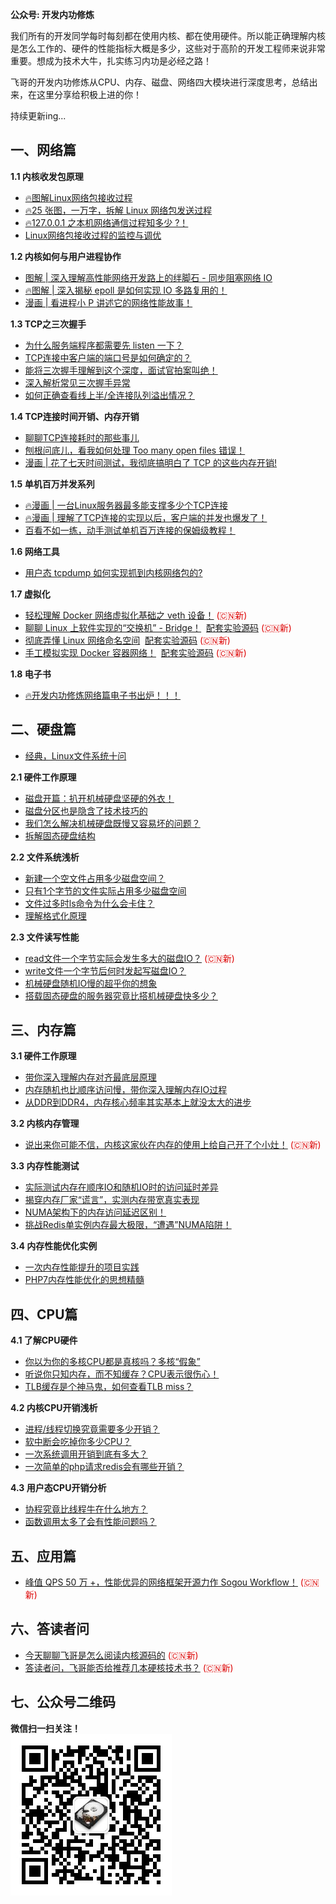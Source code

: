 
**公众号: 开发内功修炼**

我们所有的开发同学每时每刻都在使用内核、都在使用硬件。所以能正确理解内核是怎么工作的、硬件的性能指标大概是多少，这些对于高阶的开发工程师来说非常重要。想成为技术大牛，扎实练习内功是必经之路！  

飞哥的开发内功修炼从CPU、内存、磁盘、网络四大模块进行深度思考，总结出来，在这里分享给积极上进的你！  

持续更新ing...  

## 一、网络篇
**1.1 内核收发包原理**
- [🔥图解Linux网络包接收过程](https://mp.weixin.qq.com/s/GoYDsfy9m0wRoXi_NCfCmg)
- [🔥25 张图，一万字，拆解 Linux 网络包发送过程](https://mp.weixin.qq.com/s/wThfD9th9e_-YGHJJ3HXNQ) 
- [🔥127.0.0.1 之本机网络通信过程知多少 ?！](https://mp.weixin.qq.com/s/6_OfoeD3ZpyQisY2F-4_bw)  
- [Linux网络包接收过程的监控与调优](https://mp.weixin.qq.com/s/6iQ-OhEbQJbEcgi9kakSjg)

**1.2 内核如何与用户进程协作**
- [图解 | 深入理解高性能网络开发路上的绊脚石 - 同步阻塞网络 IO](https://mp.weixin.qq.com/s/cIcw0S-Q8pBl1-WYN0UwnA) 
- [🔥图解 | 深入揭秘 epoll 是如何实现 IO 多路复用的！](https://mp.weixin.qq.com/s/OmRdUgO1guMX76EdZn11UQ)
- [漫画 | 看进程小 P 讲述它的网络性能故事！](https://mp.weixin.qq.com/s/r7EDYsvVhWA2fv52mwM_zg) 

**1.3 TCP之三次握手**
- [为什么服务端程序都需要先 listen 一下？](https://mp.weixin.qq.com/s/hv2tmtVpxhVxr6X-RNWBsQ)  
- [TCP连接中客户端的端口号是如何确定的？](https://mp.weixin.qq.com/s/C-Eeoeh9GHxugF4J30fz1A)
- [能将三次握手理解到这个深度，面试官拍案叫绝！](https://mp.weixin.qq.com/s/vlrzGc5bFrPIr9a7HIr2eA)  
- [深入解析常见三次握手异常](https://mp.weixin.qq.com/s/7Cum6Y28H_gXLyrRFrthNw) 
- [如何正确查看线上半/全连接队列溢出情况？](https://mp.weixin.qq.com/s/f-TFX2t8CWRCGoyCByGkOw)

**1.4 TCP连接时间开销、内存开销**
- [聊聊TCP连接耗时的那些事儿](https://mp.weixin.qq.com/s/wXyerOFoibRsaBmbl224gw)
- [刨根问底儿，看我如何处理 Too many open files 错误！](https://mp.weixin.qq.com/s/GBn94vdL4xUL80WYrGdUWQ)
- [漫画 | 花了七天时间测试，我彻底搞明白了 TCP 的这些内存开销!](https://mp.weixin.qq.com/s/BwddYkVLSYlkKFNeA-NUVg)  

**1.5 单机百万并发系列**
- [🔥漫画 | 一台Linux服务器最多能支撑多少个TCP连接](https://mp.weixin.qq.com/s/Lkyj42NtvqEj63DoCY5btQ)  
- [🔥漫画 | 理解了TCP连接的实现以后，客户端的并发也爆发了！](https://mp.weixin.qq.com/s/ta6upubg0o1w03YGUo8Trg)  
- [百看不如一练，动手测试单机百万连接的保姆级教程！](https://mp.weixin.qq.com/s/f_CMt2ni0vegB3-pf2BTTg) 

**1.6 网络工具**
- [用户态 tcpdump 如何实现抓到内核网络包的?](https://mp.weixin.qq.com/s/ZX8Jluh-RgJXcVh3OvycRQ)   

**1.7 虚拟化**
- [轻松理解 Docker 网络虚拟化基础之 veth 设备！](https://mp.weixin.qq.com/s/sSQFINJ8RO8Nc4XtcyQIjQ)  <font color="#dd0000">(:cn:新)</font> 
- [聊聊 Linux 上软件实现的“交换机” - Bridge！](https://mp.weixin.qq.com/s/JnKz1fUgZmGdvfxOm2ehZg)&nbsp;&nbsp;[配套实验源码](/tests/network/test05/) <font color="#dd0000">(:cn:新)</font> 
- [彻底弄懂 Linux 网络命名空间](https://mp.weixin.qq.com/s/lscMpc5BWAEzjgYw6H0wBw)&nbsp;&nbsp;[配套实验源码](/tests/network/test06/) <font color="#dd0000">(:cn:新)</font> 
- [手工模拟实现 Docker 容器网络！](https://mp.weixin.qq.com/s/Arcz3RWe_o0Ijw6uPWKdVw)&nbsp;&nbsp;[配套实验源码](/tests/network/test07/) <font color="#dd0000">(:cn:新)</font>

**1.8 电子书** 
- [🔥开发内功修炼网络篇电子书出炉！！！](https://mp.weixin.qq.com/s/kE8y9em9a0Xv80YaQqPbRg)

## 二、硬盘篇  
- [经典，Linux文件系统十问](https://mp.weixin.qq.com/s/pOKjwl3ONPMPSRF6RSmvaw)

**2.1 硬件工作原理**
- [磁盘开篇：扒开机械硬盘坚硬的外衣！](https://mp.weixin.qq.com/s/OqhwSI4WsEyZlBhkFGPUlg)
- [磁盘分区也是隐含了技术技巧的](https://mp.weixin.qq.com/s/4HwUxy-4FClgIIei6JAzqw)
- [我们怎么解决机械硬盘既慢又容易坏的问题？](https://mp.weixin.qq.com/s/n9Hf3Utm4NFp3jNRTgZNwg)
- [拆解固态硬盘结构](https://mp.weixin.qq.com/s/6aPHMmz1kmiaBABhy8pF1Q)

**2.2 文件系统浅析**
- [新建一个空文件占用多少磁盘空间？](https://mp.weixin.qq.com/s/9YeUEnRnegplftpKlW4ZCA)
- [只有1个字节的文件实际占用多少磁盘空间](https://mp.weixin.qq.com/s/WE6BodR_q0GSKks_TgYL1w)
- [文件过多时ls命令为什么会卡住？](https://mp.weixin.qq.com/s/g-fFoYsBJkonV3ezdGDJKA)
- [理解格式化原理](https://mp.weixin.qq.com/s/DobymgQ-TRXrO32wjf2fWQ)

**2.3 文件读写性能**
- [read文件一个字节实际会发生多大的磁盘IO？](https://mp.weixin.qq.com/s/vekemOfUHBjZSy3uXb49Rw)   <font color="#dd0000">(:cn:新)</font>
- [write文件一个字节后何时发起写磁盘IO？](https://zhuanlan.zhihu.com/p/142441899)
- [机械硬盘随机IO慢的超乎你的想象](https://mp.weixin.qq.com/s/qz57uPtFaoQ_5z59NSBEUQ)
- [搭载固态硬盘的服务器究竟比搭机械硬盘快多少？](https://mp.weixin.qq.com/s/4CKPLpEDDbIyqJGxYDAUeA)


## 三、内存篇
**3.1 硬件工作原理**
- [带你深入理解内存对齐最底层原理](https://mp.weixin.qq.com/s/F0NTfz-3x3UxQeF-GSavRg)
- [内存随机也比顺序访问慢，带你深入理解内存IO过程](https://mp.weixin.qq.com/s/ps8VfGpbL4-xKggM2ywjHw)
- [从DDR到DDR4，内存核心频率其实基本上就没太大的进步](https://mp.weixin.qq.com/s/LRxhKrUOgyCexYN1lOwTyA)

**3.2 内核内存管理**
- [说出来你可能不信，内核这家伙在内存的使用上给自己开了个小灶！](https://mp.weixin.qq.com/s/OR2XB4J76haGc1THeq7WQg) <font color="#dd0000">(:cn:新)</font>

**3.3 内存性能测试**
- [实际测试内存在顺序IO和随机IO时的访问延时差异](https://mp.weixin.qq.com/s/_-Ar944KlztzmFYdA3JXnQ)
- [揭穿内存厂家“谎言”，实测内存带宽真实表现](https://mp.weixin.qq.com/s/AJjBHCNPWN8YW8v0iXjjig)
- [NUMA架构下的内存访问延迟区别！](https://mp.weixin.qq.com/s/xUZl5wGRVvJI_Hfivg0hVQ)
- [挑战Redis单实例内存最大极限，“遭遇”NUMA陷阱！](https://mp.weixin.qq.com/s/dag1Zp1h4lQfqeUUGz4Ogw)

**3.4 内存性能优化实例**
- [一次内存性能提升的项目实践](https://mp.weixin.qq.com/s/foJJ2E7_jVgnOeJ9Du6qJg)
- [PHP7内存性能优化的思想精髓](https://mp.weixin.qq.com/s/3DrDb0CY8dUmFUKtuWzhqA)


## 四、CPU篇
**4.1 了解CPU硬件**
- [你以为你的多核CPU都是真核吗？多核“假象”](https://mp.weixin.qq.com/s/XX1yh8BTgT256pAnfosQkw)
- [听说你只知内存，而不知缓存？CPU表示很伤心！](https://mp.weixin.qq.com/s/PQTuFZO51an6OAe3WX4BVw)
- [TLB缓存是个神马鬼，如何查看TLB miss？](https://mp.weixin.qq.com/s/mssTS3NN7-w2df1vhYSuYw)

**4.2 内核CPU开销浅析**
- [进程/线程切换究竟需要多少开销？](https://mp.weixin.qq.com/s/uq5s5vwk5vtPOZ30sfNsOg)
- [软中断会吃掉你多少CPU？](https://mp.weixin.qq.com/s/mlenlX3-6H0shfOIvi8E8g)
- [一次系统调用开销到底有多大？](https://mp.weixin.qq.com/s/2nIDLeMR984_Sdgh01BHIQ)
- [一次简单的php请求redis会有哪些开销？](https://mp.weixin.qq.com/s/yl5EuQ1wEXDuIg4E98QfZA)

**4.3 用户态CPU开销分析**
- [协程究竟比线程牛在什么地方？](https://mp.weixin.qq.com/s/N4W0-0cP1wlxtLILx3oXpg)
- [函数调用太多了会有性能问题吗？](https://mp.weixin.qq.com/s/G30VtOIYjx2Wa54xlO7udw)

## 五、应用篇
- [峰值 QPS 50 万 +，性能优异的网络框架开源力作 Sogou Workflow！](https://mp.weixin.qq.com/s/clILKrOO7_XJs6uHp5hoUw) <font color="#dd0000">(:cn:新)</font>

## 六、答读者问
- [今天聊聊飞哥是怎么阅读内核源码的](https://mp.weixin.qq.com/s/-WA6J9BZeZJIQTZtDHD5hA)  <font color="#dd0000">(:cn:新)</font>
- [答读者问，飞哥能否给推荐几本硬核技术书？](https://mp.weixin.qq.com/s/OQyGEi0rvJRS0HJstaPWKQ)  <font color="#dd0000">(:cn:新)</font>
  
## 七、公众号二维码
**微信扫一扫关注！**   
![avatar](imgs/official_accounts.jpg)
